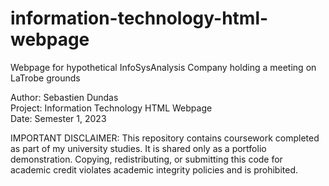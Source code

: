 # information-technology-html-webpage
Webpage for hypothetical InfoSysAnalysis Company holding a meeting on LaTrobe grounds

Author: Sebastien Dundas  
Project: Information Technology HTML Webpage  
Date: Semester 1, 2023  

IMPORTANT DISCLAIMER: This repository contains coursework completed as part of my university studies.
It is shared only as a portfolio demonstration.
Copying, redistributing, or submitting this code for academic credit violates academic integrity policies and is prohibited.
